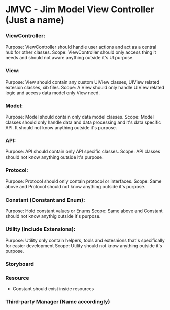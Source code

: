 # JMVC - Jim Model View Controller (Just a name)

### ViewController:
  Purpose: ViewController should handle user actions and act as a central hub for other classes.
  Scope: ViewController should only access thing it needs and should not aware anything outside it's UI purpose.

### View:
  Purpose: View should contain any custom UIView classes, UIView related extesion classes, xib files.
  Scope: A View should only handle UIView related logic and access data model only View need.
 
### Model:
  Purpose: Model should contain only data model classes.
  Scope: Model classes should only handle data and data processing and it's data specific API. It should not know anything outside it's purpose.
 
### API:
  Purpose: API should contain only API specific classes.
  Scope: API classes should not know anything outside it's purpose.
  
### Protocol:
  Purpose: Protocol should only contain protocol or interfaces.
  Scope: Same above and Protocol should not know anything outside it's purpose.
  
### Constant (Constant and Enum):
  Purpose: Hold constant values or Enums
  Scope: Same above and Constant should not know anythig outside it's purpose.
  
### Utility (Include Extensions):
  Purpose: Utility only contain helpers, tools and extesnions that's specifically for easier development
  Scope: Utility should not know anything outside it's purpose.
  
### Storyboard

### Resource
- Constant should exist inside resources

### Third-party Manager (Name accordingly)
